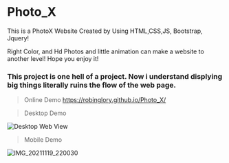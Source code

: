 # Photo_X
This is a PhotoX Website Created by Using HTML,CSS,JS, Bootstrap, Jquery!

Right Color, and Hd Photos and little animation can make a website to another level!
Hope you enjoy it!

### This project is one hell of a project. Now i understand displying big things literally ruins the flow of the web page.
>Online Demo
>https://robinglory.github.io/Photo_X/

>Desktop Demo

![Desktop Web View](https://user-images.githubusercontent.com/80534929/142649863-80278097-7ee2-4c16-9b44-53ab611821ca.png)

>Mobile Demo

![IMG_20211119_220030](https://user-images.githubusercontent.com/80534929/142650642-dd876225-b9f0-4547-9536-65e063d7ec31.jpg)

